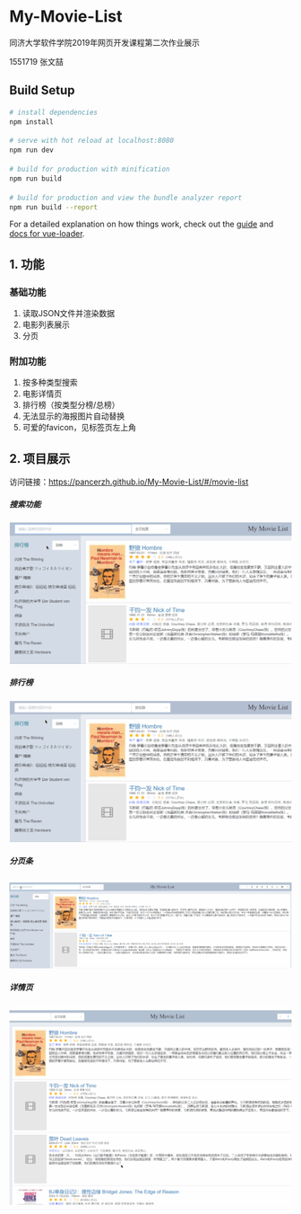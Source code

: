 # My-Movie-List
同济大学软件学院2019年网页开发课程第二次作业展示

1551719 张文喆

## Build Setup

```bash
# install dependencies
npm install

# serve with hot reload at localhost:8080
npm run dev

# build for production with minification
npm run build

# build for production and view the bundle analyzer report
npm run build --report
```

For a detailed explanation on how things work, check out the [guide](http://vuejs-templates.github.io/webpack/) and [docs for vue-loader](http://vuejs.github.io/vue-loader).

## 1. 功能

### 基础功能

1. 读取JSON文件并渲染数据
2. 电影列表展示
3. 分页

### 附加功能

1. 按多种类型搜索
2. 电影详情页
3. 排行榜（按类型分榜/总榜）
4. 无法显示的海报图片自动替换
5. 可爱的favicon，见标签页左上角

## 2. 项目展示

访问链接：https://pancerzh.github.io/My-Movie-List/#/movie-list

##### 搜索功能

![搜索](./image/搜索.gif)

##### 排行榜

![排行榜](./image/排行榜.gif)

##### 分页条

![分页条](./image/分页条.gif)

##### 详情页

![详情页](./image/详情页.gif)